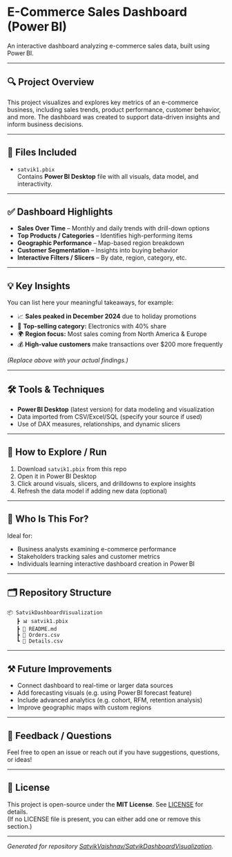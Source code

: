 # E-Commerce Sales Dashboard (Power BI)

An interactive dashboard analyzing e-commerce sales data, built using Power BI.

---

## 🔍 Project Overview

This project visualizes and explores key metrics of an e-commerce business, including sales trends, product performance, customer behavior, and more. The dashboard was created to support data-driven insights and inform business decisions.

---

## 📂 Files Included

- `satvik1.pbix`  
  Contains **Power BI Desktop** file with all visuals, data model, and interactivity.

---

## ✅ Dashboard Highlights

- **Sales Over Time** – Monthly and daily trends with drill-down options  
- **Top Products / Categories** – Identifies high-performing items  
- **Geographic Performance** – Map-based region breakdown  
- **Customer Segmentation** – Insights into buying behavior  
- **Interactive Filters / Slicers** – By date, region, category, etc.

---

## 💡 Key Insights

You can list here your meaningful takeaways, for example:

- 📈 **Sales peaked in December 2024** due to holiday promotions  
- 🎯 **Top-selling category:** Electronics with 40% share  
- 🌍 **Region focus:** Most sales coming from North America & Europe  
- 💰 **High-value customers** make transactions over $200 more frequently  

*(Replace above with your actual findings.)*

---

## 🛠️ Tools & Techniques

- **Power BI Desktop** (latest version) for data modeling and visualization  
- Data imported from CSV/Excel/SQL (specify your source if used)  
- Use of DAX measures, relationships, and dynamic slicers  

---

## 🚀 How to Explore / Run

1. Download `satvik1.pbix` from this repo  
2. Open it in Power BI Desktop  
3. Click around visuals, slicers, and drilldowns to explore insights  
4. Refresh the data model if adding new data (optional)

---

## 👥 Who Is This For?

Ideal for:
- Business analysts examining e-commerce performance  
- Stakeholders tracking sales and customer metrics  
- Individuals learning interactive dashboard creation in Power BI

---

## 🗂️ Repository Structure
``` 
📦 SatvikDashboardVisualization
   ┣ 📊 satvik1.pbix
   ┣ 📄 README.md
   ┣ 📂 Orders.csv
   ┗ 📂 Details.csv
```
---

## ⚒️ Future Improvements

- Connect dashboard to real-time or larger data sources  
- Add forecasting visuals (e.g. using Power BI forecast feature)  
- Include advanced analytics (e.g. cohort, RFM, retention analysis)  
- Improve geographic maps with custom regions

---

## 📨 Feedback / Questions

Feel free to open an issue or reach out if you have suggestions, questions, or ideas!

---

## 📄 License

This project is open-source under the **MIT License**. See [LICENSE](LICENSE) for details.  
(If no LICENSE file is present, you can either add one or remove this section.)

---

*Generated for repository [SatvikVaishnav/SatvikDashboardVisualization](https://github.com/SatvikVaishnav/s1).*

